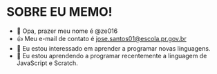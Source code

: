 # SOBRE EU MEMO!
- 👋 Opa, prazer meu nome é @ze016
- 👍 Meu e-mail de contato é jose.santos01@escola.pr.gov.br 
- 👀 Eu estou interessado em aprender a programar novas linguagens.
- 🌱 Eu estou aprendendo a programar recentemente a linguagem de JavaScript e Scratch.


<!---
ze016/ze016 is a ✨ special ✨ repository because its `README.md` (this file) appears on your GitHub profile.
You can click the Preview link to take a look at your changes.
--->
